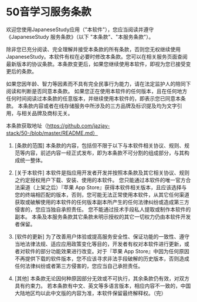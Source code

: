 # 50音学习服务条款

欢迎您使用JapaneseStudy应用（”本软件"），您应当阅读并遵守《JapaneseStudy 服务条款》（以下 "本条款"、"本服务条款"）。

除非您已充分阅读、完全理解并接受本条款的所有条款，否则您无权继续使用 JapaneseStudy。本软件有权在必要时修改本条款。您可以在相关服务页面查阅最新版本的协议条款。本条款变更后，如果您继续使用本软件，即视为您已接受变更后的条款。

如果您因年龄、智力等因素而不具有完全民事行为能力，请在法定监护人的陪同下阅读和判断是否同意本条款。
如果您正在使用本软件的任何版本，且在任何地方任何时间阅读过本条款的任意版本，并继续使用本软件的，即表示您已同意本条款。
本条款内容或者在线存储服务中所涉及的三方品牌及标识提及均为文字引用，与相关品牌及商标无关。

本条款获取地址（https://github.com/jazjay-stack/50-/blob/master/README.md）

1. [条款的范围]
本条款的内容，包括但不限于以下与本软件相关协议、规则、规范等内容，前述内容一经正式发布，即为本条款不可分割的组成部分，与其构成统一整体。
2. [关于本软件]
本软件是指应用开发者开发并按照本条款及其它相关协议、规则之约定授权用户下载、安装、使用的本软件。
您只能通过本软件的唯一官方合法渠道（上架之后）『苹果 App Store』获得本软件相关版本，且应该选择与您的终端相匹配的版本，否则，您可能无法正常使用本软件，从其它任何渠道获取或破解使用的本软件的任何版本副本所产生的任何法律纠纷或造成第三方侵害的，您应当独自承担责任。
您不能通过技术手段私人提取或制作本软件的副本。
本条及本服务条款其它条款未明示授权的其它一切权力仍由本软件开发者保留。

3. [软件的更新]
为了改善用户体验或提高服务安全性、保证功能的一致性、遵守当地法律法规、适应应用政策变化等目的，开发者有权对本软件进行更新，或者对软件的部分功能效果进行改变。对于『苹果 App Store』中因为任何原因不再提供下载的软件版本，您不应该寻求非法手段破解的历史版本，否则造成任何法律纠纷或者第三方侵害的，您应当自己承担责任。
4. [其他]
本条款无论因何种原因部分无效或不可执行，其余条款仍有效，对双方具有约束力。
若本条款有中文、英文等多语言版本，相应内容不一致的，中国大陆地区均以此中文版的内容为准，本软件保留最终解释权。（完）
